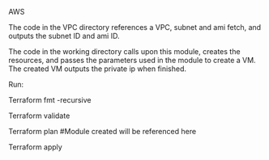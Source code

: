 AWS

The code in the VPC directory references a VPC, subnet and ami fetch, and outputs the subnet ID and ami ID.

The code in the working directory calls upon this module, creates the resources, and passes the parameters used in the module to create a VM. The created VM outputs the private ip when finished.  

Run:

Terraform fmt -recursive

Terraform validate

Terraform plan
#Module created will be referenced here

Terraform apply
